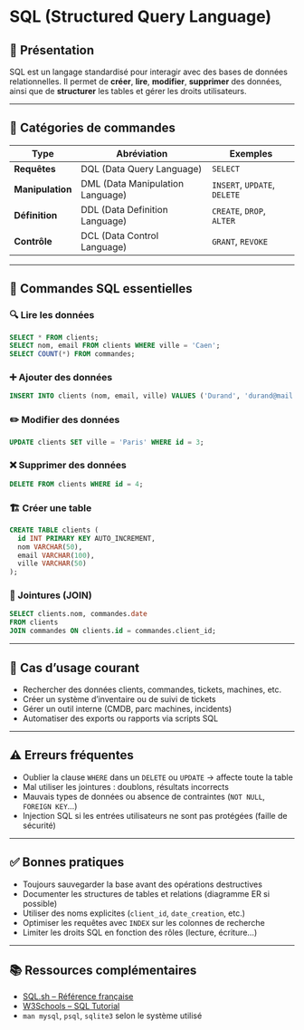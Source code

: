 # SQL (Structured Query Language)

## 📌 Présentation

SQL est un langage standardisé pour interagir avec des bases de données relationnelles. Il permet de **créer**, **lire**, **modifier**, **supprimer** des données, ainsi que de **structurer** les tables et gérer les droits utilisateurs.

---

## 🧱 Catégories de commandes

| Type | Abréviation | Exemples |
|------|-------------|----------|
| **Requêtes** | DQL (Data Query Language) | `SELECT` |
| **Manipulation** | DML (Data Manipulation Language) | `INSERT`, `UPDATE`, `DELETE` |
| **Définition** | DDL (Data Definition Language) | `CREATE`, `DROP`, `ALTER` |
| **Contrôle** | DCL (Data Control Language) | `GRANT`, `REVOKE` |

---

## 🧰 Commandes SQL essentielles

### 🔍 Lire les données

```sql
SELECT * FROM clients;
SELECT nom, email FROM clients WHERE ville = 'Caen';
SELECT COUNT(*) FROM commandes;
```

### ➕ Ajouter des données

```sql
INSERT INTO clients (nom, email, ville) VALUES ('Durand', 'durand@mail.fr', 'Caen');
```

### ✏️ Modifier des données

```sql
UPDATE clients SET ville = 'Paris' WHERE id = 3;
```

### ❌ Supprimer des données

```sql
DELETE FROM clients WHERE id = 4;
```

### 🏗️ Créer une table

```sql
CREATE TABLE clients (
  id INT PRIMARY KEY AUTO_INCREMENT,
  nom VARCHAR(50),
  email VARCHAR(100),
  ville VARCHAR(50)
);
```

### 🔁 Jointures (JOIN)

```sql
SELECT clients.nom, commandes.date
FROM clients
JOIN commandes ON clients.id = commandes.client_id;
```

---

## 🔎 Cas d’usage courant

- Rechercher des données clients, commandes, tickets, machines, etc.
- Créer un système d’inventaire ou de suivi de tickets
- Gérer un outil interne (CMDB, parc machines, incidents)
- Automatiser des exports ou rapports via scripts SQL

---

## ⚠️ Erreurs fréquentes

- Oublier la clause `WHERE` dans un `DELETE` ou `UPDATE` → affecte toute la table
- Mal utiliser les jointures : doublons, résultats incorrects
- Mauvais types de données ou absence de contraintes (`NOT NULL`, `FOREIGN KEY`…)
- Injection SQL si les entrées utilisateurs ne sont pas protégées (faille de sécurité)

---

## ✅ Bonnes pratiques

- Toujours sauvegarder la base avant des opérations destructives
- Documenter les structures de tables et relations (diagramme ER si possible)
- Utiliser des noms explicites (`client_id`, `date_creation`, etc.)
- Optimiser les requêtes avec `INDEX` sur les colonnes de recherche
- Limiter les droits SQL en fonction des rôles (lecture, écriture…)

---

## 📚 Ressources complémentaires

- [SQL.sh – Référence française](https://sql.sh/)
- [W3Schools – SQL Tutorial](https://www.w3schools.com/sql/)
- `man mysql`, `psql`, `sqlite3` selon le système utilisé
